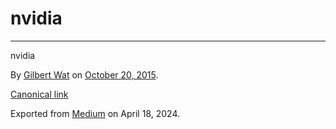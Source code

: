 # nvidia

* * *

nvidia

By [Gilbert Wat](https://medium.com/@gilbertwat) on [October 20,
2015](https://medium.com/p/6a8a742e3966).

[Canonical link](https://medium.com/@gilbertwat/nvidia-6a8a742e3966)

Exported from [Medium](https://medium.com) on April 18, 2024.

